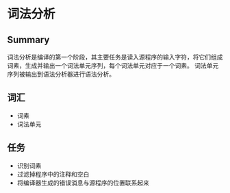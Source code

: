 # 词法分析

## Summary
词法分析是编译的第一个阶段，其主要任务是读入源程序的输入字符，将它们组成词素，生成并输出一个词法单元序列，每个词法单元对应于一个词素。
词法单元序列被输出到语法分析器进行语法分析。

## 词汇
* 词素
* 词法单元

## 任务
* 识别词素
* 过滤掉程序中的注释和空白
* 将编译器生成的错误消息与源程序的位置联系起来